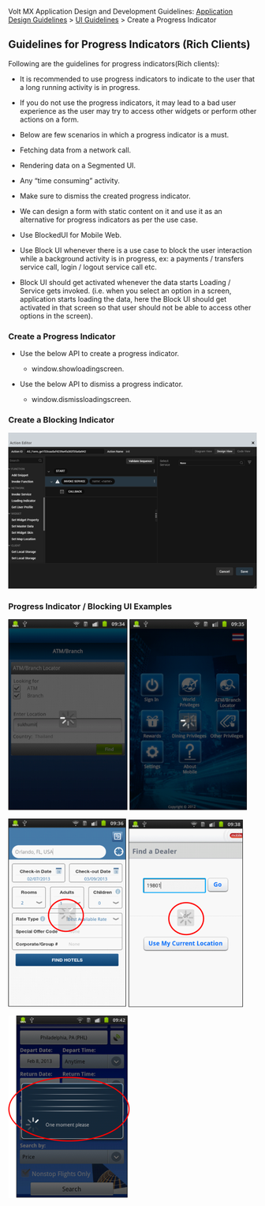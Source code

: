                           

Volt MX  Application Design and Development Guidelines: [Application Design Guidelines](Application_Design_Guidelines_Overview.md) > [UI Guidelines](UI_Guidelines.md) > Create a Progress Indicator

Guidelines for Progress Indicators (Rich Clients)
-------------------------------------------------

Following are the guidelines for progress indicators(Rich clients):

*   It is recommended to use progress indicators to indicate to the user that a long running activity is in progress.
*   If you do not use the progress indicators, it may lead to a bad user experience as the user may try to access other widgets or perform other actions on a form.
*   Below are few scenarios in which a progress indicator is a must.

*   Fetching data from a network call.
*   Rendering data on a Segmented UI.
*   Any “time consuming” activity.
*   Make sure to dismiss the created progress indicator.

*   We can design a form with static content on it and use it as an alternative for progress indicators as per the use case.
*   Use BlockedUI for Mobile Web.
*   Use Block UI whenever there is a use case to block the user interaction while a background activity is in progress, ex: a payments / transfers service call, login / logout service call etc.
*   Block UI should get activated whenever the data starts Loading / Service gets invoked. (i.e. when you select an option in a screen, application starts loading the data, here the Block UI should get activated in that screen so that user should not be able to access other options in the screen).

### Create a Progress Indicator

*   Use the below API to create a progress indicator.
    *   window.showloadingscreen.
        
*   Use the below API to dismiss a progress indicator.
    *   window.dismissloadingscreen.

### Create a Blocking Indicator

![](Resources/Images/Event_Editor_582x364.png)

### Progress Indicator / Blocking UI Examples

![](Resources/Images/ProgressIndicatorBlockingUIExamples_242x387.png) ![](Resources/Images/ProgressIndicatorBlockingUIExamples1_239x387.png)

![](Resources/Images/ProgressIndicatorBlockingUIExamples2_240x382.png) ![](Resources/Images/ProgressIndicatorBlockingUIExamples3_233x380.png)

![](Resources/Images/ProgressIndicatorBlockingUIExamples4_247x370.png)
